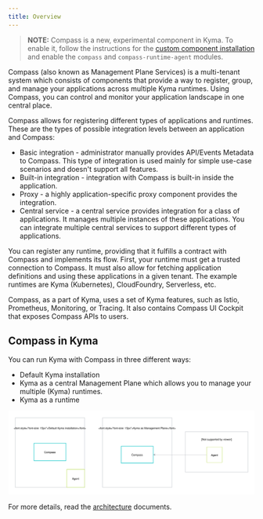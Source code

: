 ```yaml
---
title: Overview
---
```


>**NOTE:** Compass is a new, experimental component in Kyma. To enable it, follow the instructions for the [custom component installation](/root/kyma#configuration-custom-component-installation) and enable the `compass` and `compass-runtime-agent` modules.

Compass (also known as Management Plane Services) is a multi-tenant system which consists of components that provide a way to register, group, and manage your applications across multiple Kyma runtimes. Using Compass, you can control and monitor your application landscape in one central place.

Compass allows for registering different types of applications and runtimes.
These are the types of possible integration levels between an application and Compass:
- Basic integration - administrator manually provides API/Events Metadata to Compass. This type of integration is used mainly for simple use-case scenarios and doesn't support all features.
- Built-in integration - integration with Compass is built-in inside the application.
- Proxy - a highly application-specific proxy component provides the integration.
- Central service -  a central service provides integration for a class of applications. It manages multiple instances of these applications. You can integrate multiple central services to support different types of applications.

You can register any runtime, providing that it fulfills a contract with Compass and implements its flow. First, your runtime must get a trusted connection to Compass. It must also allow for fetching application definitions and using these applications in a given tenant. The example runtimes are Kyma (Kubernetes), CloudFoundry, Serverless, etc.

Compass, as a part of Kyma, uses a set of Kyma features, such as Istio, Prometheus, Monitoring, or Tracing. It also contains Compass UI Cockpit that exposes Compass APIs to users.

## Compass in Kyma

You can run Kyma with Compass in three different ways:
- Default Kyma installation
- Kyma as a central Management Plane which allows you to manage your multiple (Kyma) runtimes.
- Kyma as a runtime

![Kyma modes](./assets/kyma-modes.svg)

For more details, read the [architecture](#architecture-architecture) documents. 
